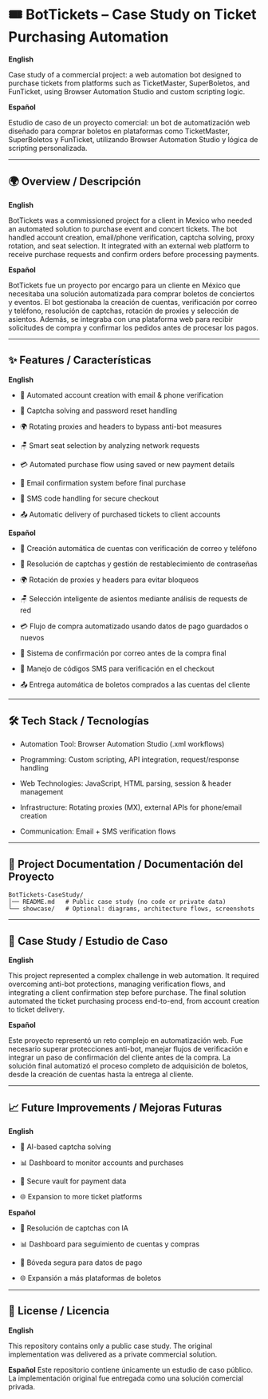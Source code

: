 # 🎟️ BotTickets – Case Study on Ticket Purchasing Automation

**English**

Case study of a commercial project: a web automation bot designed to purchase tickets from platforms such as TicketMaster, SuperBoletos, and FunTicket, using Browser Automation Studio and custom scripting logic.

**Español**

Estudio de caso de un proyecto comercial: un bot de automatización web diseñado para comprar boletos en plataformas como TicketMaster, SuperBoletos y FunTicket, utilizando Browser Automation Studio y lógica de scripting personalizada.

---

## 🌍 Overview / Descripción

**English**

BotTickets was a commissioned project for a client in Mexico who needed an automated solution to purchase event and concert tickets. The bot handled account creation, email/phone verification, captcha solving, proxy rotation, and seat selection. It integrated with an external web platform to receive purchase requests and confirm orders before processing payments.

**Español**

BotTickets fue un proyecto por encargo para un cliente en México que necesitaba una solución automatizada para comprar boletos de conciertos y eventos. El bot gestionaba la creación de cuentas, verificación por correo y teléfono, resolución de captchas, rotación de proxies y selección de asientos. Además, se integraba con una plataforma web para recibir solicitudes de compra y confirmar los pedidos antes de procesar los pagos.

---

## ✨ Features / Características

**English**

- 👤 Automated account creation with email & phone verification

- 🔐 Captcha solving and password reset handling

- 🌍 Rotating proxies and headers to bypass anti-bot measures

- 🪑 Smart seat selection by analyzing network requests

- 💳 Automated purchase flow using saved or new payment details

- 📧 Email confirmation system before final purchase

- 📲 SMS code handling for secure checkout

- 📤 Automatic delivery of purchased tickets to client accounts

**Español**

- 👤 Creación automática de cuentas con verificación de correo y teléfono

- 🔐 Resolución de captchas y gestión de restablecimiento de contraseñas

- 🌍 Rotación de proxies y headers para evitar bloqueos

- 🪑 Selección inteligente de asientos mediante análisis de requests de red

- 💳 Flujo de compra automatizado usando datos de pago guardados o nuevos

- 📧 Sistema de confirmación por correo antes de la compra final

- 📲 Manejo de códigos SMS para verificación en el checkout

- 📤 Entrega automática de boletos comprados a las cuentas del cliente

---

## 🛠️ Tech Stack / Tecnologías

- Automation Tool: Browser Automation Studio (.xml workflows)

- Programming: Custom scripting, API integration, request/response handling

- Web Technologies: JavaScript, HTML parsing, session & header management

- Infrastructure: Rotating proxies (MX), external APIs for phone/email creation

- Communication: Email + SMS verification flows

---

## 📂 Project Documentation / Documentación del Proyecto

```text
BotTickets-CaseStudy/
│── README.md   # Public case study (no code or private data)
└── showcase/   # Optional: diagrams, architecture flows, screenshots
```

---

## 📖 Case Study / Estudio de Caso

**English**

This project represented a complex challenge in web automation. It required overcoming anti-bot protections, managing verification flows, and integrating a client confirmation step before purchase. The final solution automated the ticket purchasing process end-to-end, from account creation to ticket delivery.

**Español**

Este proyecto representó un reto complejo en automatización web. Fue necesario superar protecciones anti-bot, manejar flujos de verificación e integrar un paso de confirmación del cliente antes de la compra. La solución final automatizó el proceso completo de adquisición de boletos, desde la creación de cuentas hasta la entrega al cliente.

---

## 📈 Future Improvements / Mejoras Futuras

**English**

- 🤖 AI-based captcha solving

- 📊 Dashboard to monitor accounts and purchases

- 🔐 Secure vault for payment data

- 🌐 Expansion to more ticket platforms

**Español**

- 🤖 Resolución de captchas con IA

- 📊 Dashboard para seguimiento de cuentas y compras

- 🔐 Bóveda segura para datos de pago

- 🌐 Expansión a más plataformas de boletos

---

## 📜 License / Licencia

**English**

This repository contains only a public case study. The original implementation was delivered as a private commercial solution.

**Español**
Este repositorio contiene únicamente un estudio de caso público. La implementación original fue entregada como una solución comercial privada.
